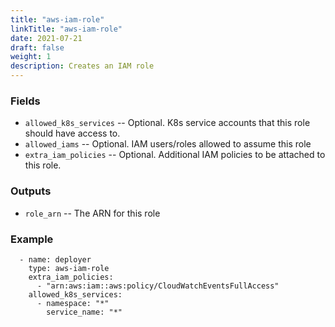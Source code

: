 ```yaml
---
title: "aws-iam-role"
linkTitle: "aws-iam-role"
date: 2021-07-21
draft: false
weight: 1
description: Creates an IAM role
---
```


### Fields

- `allowed_k8s_services` -- Optional. K8s service accounts that this role should have
  access to.
- `allowed_iams` -- Optional. IAM users/roles allowed to assume this role
- `extra_iam_policies` -- Optional. Additional IAM policies to be attached to this role.

### Outputs

- `role_arn` -- The ARN for this role

### Example

```
  - name: deployer
    type: aws-iam-role
    extra_iam_policies:
      - "arn:aws:iam::aws:policy/CloudWatchEventsFullAccess"
    allowed_k8s_services:
      - namespace: "*"
        service_name: "*"
```
